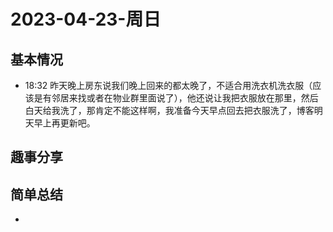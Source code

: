 # 2023-04-23-周日

## 基本情况

- 18:32 昨天晚上房东说我们晚上回来的都太晚了，不适合用洗衣机洗衣服（应该是有邻居来找或者在物业群里面说了），他还说让我把衣服放在那里，然后白天给我洗了，那肯定不能这样啊，我准备今天早点回去把衣服洗了，博客明天早上再更新吧。

## 趣事分享



## 简单总结

- 